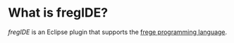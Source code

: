 What is fregIDE?
================

*fregIDE* is an Eclipse plugin that supports the [frege programming language](https://github.com/Frege/).